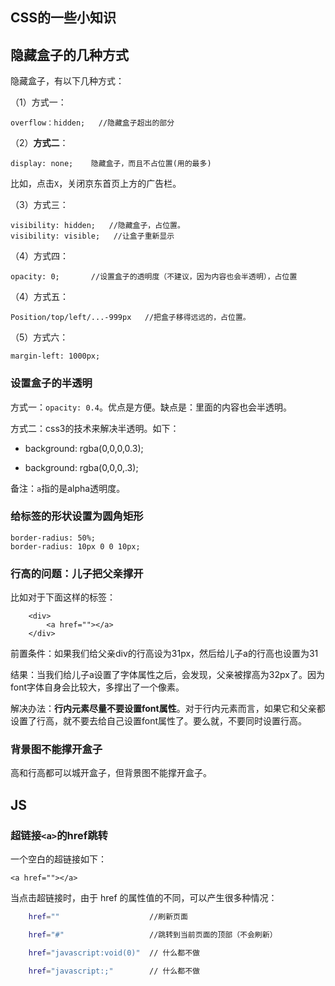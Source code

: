 ## CSS的一些小知识



## 隐藏盒子的几种方式

隐藏盒子，有以下几种方式：

（1）方式一：

```
overflow：hidden;   //隐藏盒子超出的部分
```


（2）**方式二**：

```
display: none;	  隐藏盒子，而且不占位置(用的最多)
```

比如，点击`X`，关闭京东首页上方的广告栏。

（3）方式三：

```
visibility: hidden;   //隐藏盒子，占位置。
visibility: visible;   //让盒子重新显示

```

（4）方式四：

```
opacity: 0;       //设置盒子的透明度（不建议，因为内容也会半透明），占位置
```


（4）方式五：

```
Position/top/left/...-999px   //把盒子移得远远的，占位置。
```

（5）方式六：

```
margin-left: 1000px;
```



### 设置盒子的半透明

方式一：`opacity: 0.4`。优点是方便。缺点是：里面的内容也会半透明。

方式二：css3的技术来解决半透明。如下：

- background: rgba(0,0,0,0.3);

- background: rgba(0,0,0,.3);

备注：`a`指的是alpha透明度。


### 给标签的形状设置为圆角矩形

```
border-radius: 50%;
border-radius: 10px 0 0 10px;
```


### 行高的问题：儿子把父亲撑开

比如对于下面这样的标签：

```
	<div>
		<a href=""></a>
	</div>

```


前置条件：如果我们给父亲div的行高设为31px，然后给儿子a的行高也设置为31

结果：当我们给儿子a设置了字体属性之后，会发现，父亲被撑高为32px了。因为font字体自身会比较大，多撑出了一个像素。

解决办法：**行内元素尽量不要设置font属性**。对于行内元素而言，如果它和父亲都设置了行高，就不要去给自己设置font属性了。要么就，不要同时设置行高。


### 背景图不能撑开盒子

高和行高都可以城开盒子，但背景图不能撑开盒子。







## JS

### 超链接`<a>`的href跳转

一个空白的超链接如下：

```
<a href=""></a>
```

当点击超链接时，由于 href 的属性值的不同，可以产生很多种情况：

```bash
	href=""                    //刷新页面

	href="#"                   //跳转到当前页面的顶部（不会刷新）

	href="javascript:void(0)"  // 什么都不做

	href="javascript:;"        // 什么都不做

```


